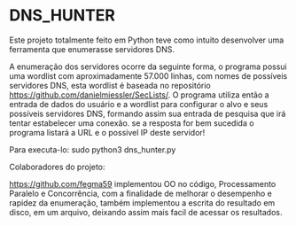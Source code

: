 # DNS_HUNTER
Este projeto totalmente feito em Python teve como intuito desenvolver uma ferramenta que enumerasse servidores DNS.

A enumeração dos servidores ocorre da seguinte forma, o programa possui uma wordlist com aproximadamente 57.000 linhas, com nomes de
possíveis servidores DNS, esta wordlist é baseada no repositório https://github.com/danielmiessler/SecLists/. O programa utiliza então
a entrada de dados do usuário e a wordlist para configurar o alvo e seus possíveis servidores DNS, formando assim sua entrada de pesquisa
que irá tentar estabelecer uma conexão. se a resposta for bem sucedida o programa listará a URL e o possivel IP deste servidor!

Para executa-lo: sudo python3 dns_hunter.py

Colaboradores do projeto:

https://github.com/fegma59
  implementou OO no código, Processamento Paralelo e Concorrência, com a finalidade de melhorar o desempenho e rapidez da enumeração, também implementou a escrita     do resultado em disco, em um arquivo, deixando assim mais facil de acessar os resultados. 
